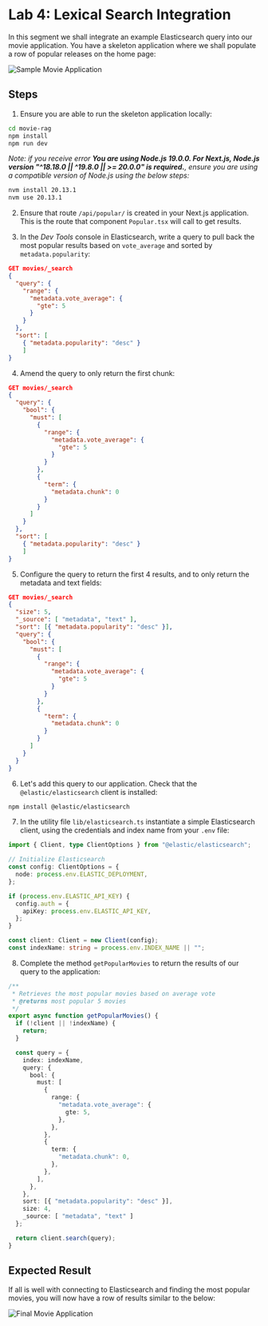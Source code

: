 # Lab 4: Lexical Search Integration

In this segment we shall integrate an example Elasticsearch query into our movie application. You have a skeleton application where we shall populate a row of popular releases on the home page:

![Sample Movie Application](./screenshots/4/lab-4-starting-site.png)

## Steps

1. Ensure you are able to run the skeleton application locally:

```zsh
cd movie-rag
npm install
npm run dev
```

*Note: if you receive error **You are using Node.js 19.0.0. For Next.js, Node.js version "^18.18.0 || ^19.8.0 || >= 20.0.0" is required.**, ensure you are using a compatible version of Node.js using the below steps:*

```zsh
nvm install 20.13.1
nvm use 20.13.1
```

2. Ensure that route `/api/popular/` is created in your Next.js application. This is the route that component `Popular.tsx` will call to get results.

3. In the *Dev Tools* console in Elasticsearch, write a query to pull back the most popular results based on `vote_average` and sorted by `metadata.popularity`:

```json
GET movies/_search
{
  "query": {
    "range": {
      "metadata.vote_average": {
        "gte": 5
      }
    }
  },
  "sort": [
    { "metadata.popularity": "desc" }
    ]
}
```

4. Amend the query to only return the first chunk:

```json
GET movies/_search
{
  "query": {
    "bool": {
      "must": [
        {
          "range": {
            "metadata.vote_average": {
              "gte": 5
            }
          }
        },
        {
          "term": {
            "metadata.chunk": 0
          }
        }
      ]
    }
  },
  "sort": [
    { "metadata.popularity": "desc" }
    ]
}
```

5. Configure the query to return the first 4 results, and to only return the metadata and text fields:

```json
GET movies/_search
{
  "size": 5,
  "_source": [ "metadata", "text" ],
  "sort": [{ "metadata.popularity": "desc" }],
  "query": {
    "bool": {
      "must": [
        {
          "range": {
            "metadata.vote_average": {
              "gte": 5
            }
          }
        },
        {
          "term": {
            "metadata.chunk": 0
          }
        }
      ]
    }
  }
}
```

6. Let's add this query to our application. Check that the `@elastic/elasticsearch` client is installed:

```zsh
npm install @elastic/elasticsearch
```

7. In the utility file `lib/elasticsearch.ts` instantiate a simple Elasticsearch client, using the credentials and index name from your `.env` file:

```ts
import { Client, type ClientOptions } from "@elastic/elasticsearch";

// Initialize Elasticsearch
const config: ClientOptions = {
  node: process.env.ELASTIC_DEPLOYMENT,
};

if (process.env.ELASTIC_API_KEY) {
  config.auth = {
    apiKey: process.env.ELASTIC_API_KEY,
  };
}

const client: Client = new Client(config);
const indexName: string = process.env.INDEX_NAME || "";
```

8. Complete the method `getPopularMovies` to return the results of our query to the application:

```ts
/**
 * Retrieves the most popular movies based on average vote
 * @returns most popular 5 movies
 */
export async function getPopularMovies() {
  if (!client || !indexName) {
    return;
  }

  const query = {
    index: indexName,
    query: {
      bool: {
        must: [
          {
            range: {
              "metadata.vote_average": {
                gte: 5,
              },
            },
          },
          {
            term: {
              "metadata.chunk": 0,
            },
          },
        ],
      },
    },
    sort: [{ "metadata.popularity": "desc" }],
    size: 4,
    _source: [ "metadata", "text" ]
  };

  return client.search(query);
}
```

## Expected Result

If all is well with connecting to Elasticsearch and finding the most popular movies, you will now have a row of results similar to the below:

![Final Movie Application](./screenshots/4/lab-4-popular-row.png)